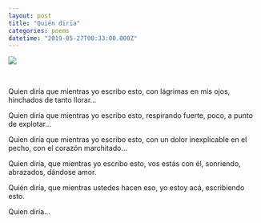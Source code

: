 ```yaml
---
layout: post
title: "Quién diria"
categories: poems
datetime: "2019-05-27T00:33:00.000Z"
---
```


![](https://i.pinimg.com/474x/0a/19/85/0a1985f98124815f8d9863cc30deccf3.jpg)

<br>

Quien diría que mientras yo escribo esto, con lágrimas en mis ojos, hinchados de tanto llorar...

Quien diría que mientras yo escribo esto, respirando fuerte, poco, a punto de explotar...

Quien diría que mientras yo escribo esto, con un dolor inexplicable en el pecho, con el corazón marchitado...

Quien diría, que mientras yo escribo esto, vos estás con él, sonriendo, abrazados, dándose amor.

Quién diría, que mientras ustedes hacen eso, yo estoy acá, escribiendo esto.

Quien diría...
